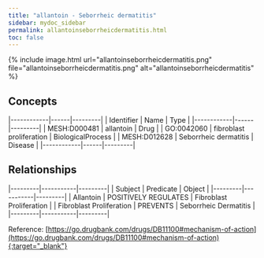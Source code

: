 ```yaml
---
title: "allantoin - Seborrheic dermatitis"
sidebar: mydoc_sidebar
permalink: allantoinseborrheicdermatitis.html
toc: false 
---
```


{% include image.html url="allantoinseborrheicdermatitis.png" file="allantoinseborrheicdermatitis.png" alt="allantoinseborrheicdermatitis" %}

## Concepts

|------------|------|---------|
| Identifier | Name | Type    |
|------------|------|---------|
| MESH:D000481 | allantoin | Drug |
| GO:0042060 | fibroblast proliferation | BiologicalProcess |
| MESH:D012628 | Seborrheic dermatitis | Disease |
|------------|------|---------|

## Relationships

|---------|-----------|---------|
| Subject | Predicate | Object  |
|---------|-----------|---------|
| Allantoin | POSITIVELY REGULATES | Fibroblast Proliferation |
| Fibroblast Proliferation | PREVENTS | Seborrheic Dermatitis |
|---------|-----------|---------|

Reference: [https://go.drugbank.com/drugs/DB11100#mechanism-of-action](https://go.drugbank.com/drugs/DB11100#mechanism-of-action){:target="_blank"}
